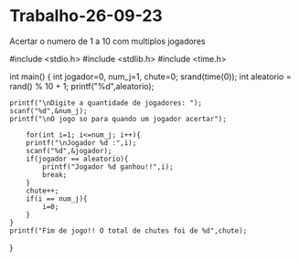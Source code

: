 # Trabalho-26-09-23
Acertar o numero de 1 a 10 com multiplos jogadores


#include <stdio.h>
#include <stdlib.h>
#include <time.h>

int main()
{
    int jogador=0, num_j=1, chute=0;
    srand(time(0));
    int aleatorio = rand() % 10 + 1;
    printf("%d",aleatorio);
    
    printf("\nDigite a quantidade de jogadores: ");
    scanf("%d",&num_j);
    printf("\nO jogo so para quando um jogador acertar");
    
        for(int i=1; i<=num_j; i++){
        printf("\nJogador %d :",i);
        scanf("%d",&jogador);
        if(jogador == aleatorio){
            printf("Jogador %d ganhou!!",i);
            break;
        }
        chute++;
        if(i == num_j){
            i=0;
        }
    }
    printf("Fim de jogo!! O total de chutes foi de %d",chute);
}
